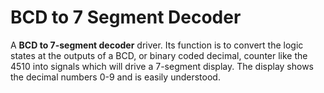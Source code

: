 # BCD to 7 Segment Decoder

A **BCD to 7-segment decoder** driver. Its function is to convert 
the logic states at the outputs of a BCD, or binary coded decimal, 
counter like the 4510 into signals which will drive a 7-segment 
display. The display shows the decimal numbers 0-9 and is easily 
understood.